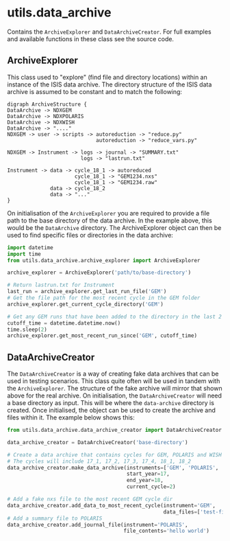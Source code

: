 # utils.data_archive
Contains the ``ArchiveExplorer`` and ``DataArchiveCreator``. For full examples and
available functions in these class see the source code.

## ArchiveExplorer
This class used to "explore" (find file and directory locations) within an instance
of the ISIS data archive. The directory structure of the ISIS data archive is assumed
to be constant and to match the following:

```plantuml
digraph ArchiveStructure {
DataArchive -> NDXGEM
DataArchive -> NDXPOLARIS
DataArchive -> NDXWISH
DataArchive -> "...."
NDXGEM -> user -> scripts -> autoreduction -> "reduce.py"
                             autoreduction -> "reduce_vars.py"

NDXGEM -> Instrument -> logs -> journal -> "SUMMARY.txt"
                        logs -> "lastrun.txt"

Instrument -> data -> cycle_18_1 -> autoreduced
                      cycle_18_1 -> "GEM1234.nxs"
                      cycle_18_1 -> "GEM1234.raw"
              data -> cycle_18_2
              data -> "..."
}
```

On initialisation of the ``ArchiveExplorer`` you are required to provide a file path
to the base directory of the data archive. In the example above, this would be the
``DataArchive`` directory. The ArchiveExplorer object can then be used to find
specific files or directories in the data archive:

```python
import datetime
import time
from utils.data_archive.archive_explorer import ArchiveExplorer

archive_explorer = ArchiveExplorer('path/to/base-directory')

# Return lastrun.txt for Instrument
last_run = archive_explorer.get_last_run_file('GEM')
# Get the file path for the most recent cycle in the GEM folder
archive_explorer.get_current_cycle_directory('GEM')

# Get any GEM runs that have been added to the directory in the last 2 seconds
cutoff_time = datetime.datetime.now()
time.sleep(2)
archive_explorer.get_most_recent_run_since('GEM', cutoff_time)
```

## DataArchiveCreator
The ``DataArchiveCreator`` is a way of creating fake data archives that can be used
in testing scenarios. This class quite often will be used in tandem with the ``ArchiveExplorer``.
The structure of the fake archive will mirror that shown above for the real archive.
On initialisation, the ``DataArchiveCreator`` will need a base directory as input.
This will be where the ``data-archive`` directory is created. Once initialised, the object
can be used to create the archive and files within it. The example below shows this:
```python
from utils.data_archive.data_archive_creator import DataArchiveCreator

data_archive_creator = DataArchiveCreator('base-directory')

# Create a data archive that contains cycles for GEM, POLARIS and WISH
# The cycles will include 17_1, 17_2, 17_3, 17_4, 18_1, 18_2
data_archive_creator.make_data_archive(instruments=['GEM', 'POLARIS', 'WISH'],
                                       start_year=17,
                                       end_year=18,
                                       current_cycle=2)

# Add a fake nxs file to the most recent GEM cycle dir
data_archive_creator.add_data_to_most_recent_cycle(instrument='GEM',
                                                   data_files=['test-file.nxs'])
# Add a summary file to POLARIS
data_archive_creator.add_journal_file(instrument='POLARIS',
                                      file_contents='hello world')

```
